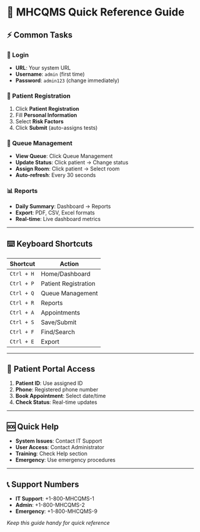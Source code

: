 # 🚀 MHCQMS Quick Reference Guide

## ⚡ Common Tasks

### 🔐 Login
- **URL**: Your system URL
- **Username**: `admin` (first time)
- **Password**: `admin123` (change immediately)

### 👥 Patient Registration
1. Click **Patient Registration**
2. Fill **Personal Information**
3. Select **Risk Factors**
4. Click **Submit** (auto-assigns tests)

### 🔄 Queue Management
- **View Queue**: Click Queue Management
- **Update Status**: Click patient → Change status
- **Assign Room**: Click patient → Select room
- **Auto-refresh**: Every 30 seconds

### 📊 Reports
- **Daily Summary**: Dashboard → Reports
- **Export**: PDF, CSV, Excel formats
- **Real-time**: Live dashboard metrics

---

## ⌨️ Keyboard Shortcuts

| Shortcut | Action |
|----------|---------|
| `Ctrl + H` | Home/Dashboard |
| `Ctrl + P` | Patient Registration |
| `Ctrl + Q` | Queue Management |
| `Ctrl + R` | Reports |
| `Ctrl + A` | Appointments |
| `Ctrl + S` | Save/Submit |
| `Ctrl + F` | Find/Search |
| `Ctrl + E` | Export |

---

## 📱 Patient Portal Access

1. **Patient ID**: Use assigned ID
2. **Phone**: Registered phone number
3. **Book Appointment**: Select date/time
4. **Check Status**: Real-time updates

---

## 🆘 Quick Help

- **System Issues**: Contact IT Support
- **User Access**: Contact Administrator
- **Training**: Check Help section
- **Emergency**: Use emergency procedures

---

## 📞 Support Numbers

- **IT Support**: +1-800-MHCQMS-1
- **Admin**: +1-800-MHCQMS-2
- **Emergency**: +1-800-MHCQMS-9

*Keep this guide handy for quick reference*


